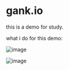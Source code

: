 # gank.io
this is a demo for study. 

what i do for this demo:

![image](https://github.com/blueskywang/gank.io/blob/master/first.gif?raw=true)

![image](https://github.com/blueskywang/gank.io/blob/master/second.gif?raw=true)
